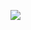 ![](https://res.cloudinary.com/dkjkgri6x/image/upload/v1725134318/Screenshot_2024-08-31_at_4.49.33_PM_xv6ael.png)
